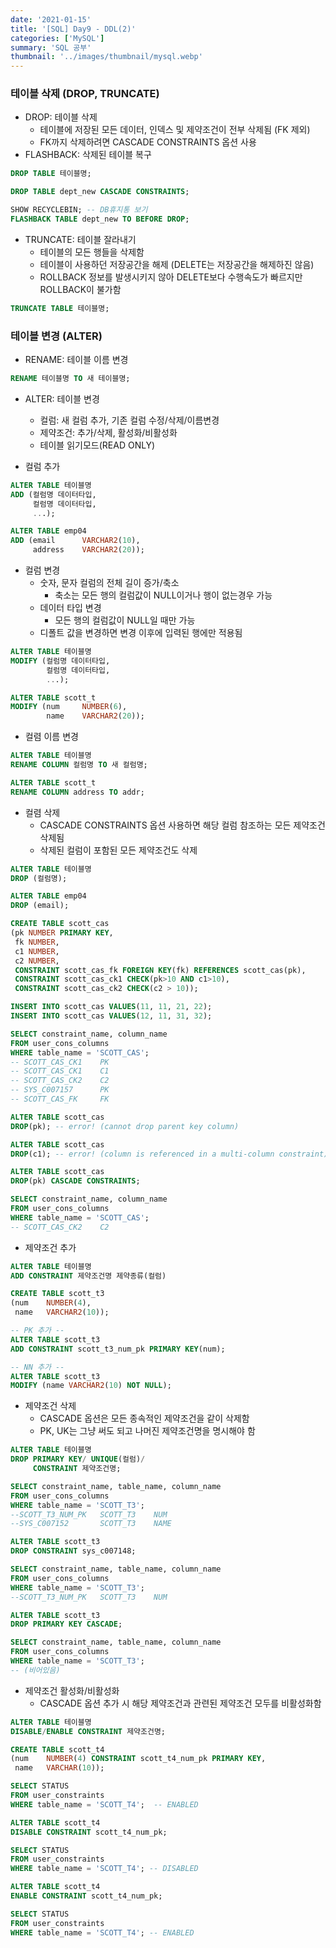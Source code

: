 ```yaml
---
date: '2021-01-15'
title: '[SQL] Day9 - DDL(2)'
categories: ['MySQL']
summary: 'SQL 공부'
thumbnail: '../images/thumbnail/mysql.webp'
---
```



### 테이블 삭제 (DROP, TRUNCATE)

- DROP: 테이블 삭제
	- 테이블에 저장된 모든 데이터, 인덱스 및 제약조건이 전부 삭제됨 (FK 제외)
	- FK까지 삭제하려면 CASCADE CONSTRAINTS 옵션 사용
- FLASHBACK: 삭제된 테이블 복구


<div class="code-header">
	<span class="red btn"></span>
	<span class="yellow btn"></span>
	<span class="green btn"></span>
</div>

```sql
DROP TABLE 테이블명;
```


<div class="code-header">
	<span class="red btn"></span>
	<span class="yellow btn"></span>
	<span class="green btn"></span>
</div>

```sql
DROP TABLE dept_new CASCADE CONSTRAINTS;

SHOW RECYCLEBIN; -- DB휴지통 보기
FLASHBACK TABLE dept_new TO BEFORE DROP;
```

- TRUNCATE: 테이블 잘라내기
	- 테이블의 모든 행들을 삭제함
	- 테이블이 사용하던 저장공간을 해제 (DELETE는 저장공간을 해제하진 않음)
	- ROLLBACK 정보를 발생시키지 않아 DELETE보다 수행속도가 빠르지만 ROLLBACK이 불가함


<div class="code-header">
	<span class="red btn"></span>
	<span class="yellow btn"></span>
	<span class="green btn"></span>
</div>

```sql
TRUNCATE TABLE 테이블명;
```


### 테이블 변경 (ALTER)

- RENAME: 테이블 이름 변경


<div class="code-header">
	<span class="red btn"></span>
	<span class="yellow btn"></span>
	<span class="green btn"></span>
</div>

```sql
RENAME 테이블명 TO 새 테이블명;
```

- ALTER: 테이블 변경
	- 컬럼: 새 컬럼 추가, 기존 컬럼 수정/삭제/이름변경
	- 제약조건: 추가/삭제, 활성화/비활성화
	- 테이블 읽기모드(READ ONLY)

- 컬럼 추가


<div class="code-header">
	<span class="red btn"></span>
	<span class="yellow btn"></span>
	<span class="green btn"></span>
</div>

```sql
ALTER TABLE 테이블명
ADD (컬럼명 데이터타입,
	 컬럼명 데이터타입,
	 ...);
```


<div class="code-header">
	<span class="red btn"></span>
	<span class="yellow btn"></span>
	<span class="green btn"></span>
</div>

```sql
ALTER TABLE emp04
ADD (email		VARCHAR2(10),
	 address	VARCHAR2(20));
```

- 컬럼 변경
	- 숫자, 문자 컬럼의 전체 길이 증가/축소
		- 축소는 모든 행의 컬럼값이 NULL이거나 행이 없는경우 가능
	- 데이터 타입 변경
		- 모든 행의 컬럼값이 NULL일 때만 가능
	- 디폴트 값을 변경하면 변경 이후에 입력된 행에만 적용됨


<div class="code-header">
	<span class="red btn"></span>
	<span class="yellow btn"></span>
	<span class="green btn"></span>
</div>

```sql
ALTER TABLE 테이블명
MODIFY (컬럼명 데이터타입,
		컬럼명 데이터타입,
		...);
```


<div class="code-header">
	<span class="red btn"></span>
	<span class="yellow btn"></span>
	<span class="green btn"></span>
</div>

```sql
ALTER TABLE scott_t
MODIFY (num		NUMBER(6),
        name	VARCHAR2(20));
```

- 컬렴 이름 변경


<div class="code-header">
	<span class="red btn"></span>
	<span class="yellow btn"></span>
	<span class="green btn"></span>
</div>

```sql
ALTER TABLE 테이블명
RENAME COLUMN 컬럼명 TO 새 컬럼명;
```


<div class="code-header">
	<span class="red btn"></span>
	<span class="yellow btn"></span>
	<span class="green btn"></span>
</div>

```sql
ALTER TABLE scott_t
RENAME COLUMN address TO addr;
```

- 컬렴 삭제
	- CASCADE CONSTRAINTS 옵션 사용하면 해당 컬럼 참조하는 모든 제약조건 삭제됨
	- 삭제된 컬럼이 포함된 모든 제약조건도 삭제


<div class="code-header">
	<span class="red btn"></span>
	<span class="yellow btn"></span>
	<span class="green btn"></span>
</div>

```sql
ALTER TABLE 테이블명
DROP (컬럼명);
```


<div class="code-header">
	<span class="red btn"></span>
	<span class="yellow btn"></span>
	<span class="green btn"></span>
</div>

```sql
ALTER TABLE emp04
DROP (email);
```


<div class="code-header">
	<span class="red btn"></span>
	<span class="yellow btn"></span>
	<span class="green btn"></span>
</div>

```sql
CREATE TABLE scott_cas
(pk NUMBER PRIMARY KEY,
 fk NUMBER,
 c1 NUMBER,
 c2 NUMBER,
 CONSTRAINT scott_cas_fk FOREIGN KEY(fk) REFERENCES scott_cas(pk),
 CONSTRAINT scott_cas_ck1 CHECK(pk>10 AND c1>10),
 CONSTRAINT scott_cas_ck2 CHECK(c2 > 10));

INSERT INTO scott_cas VALUES(11, 11, 21, 22);
INSERT INTO scott_cas VALUES(12, 11, 31, 32);

SELECT constraint_name, column_name
FROM user_cons_columns
WHERE table_name = 'SCOTT_CAS';
-- SCOTT_CAS_CK1	PK
-- SCOTT_CAS_CK1	C1
-- SCOTT_CAS_CK2	C2
-- SYS_C007157		PK
-- SCOTT_CAS_FK		FK

ALTER TABLE scott_cas
DROP(pk); -- error! (cannot drop parent key column)

ALTER TABLE scott_cas
DROP(c1); -- error! (column is referenced in a multi-column constraint)

ALTER TABLE scott_cas
DROP(pk) CASCADE CONSTRAINTS;

SELECT constraint_name, column_name
FROM user_cons_columns
WHERE table_name = 'SCOTT_CAS';
-- SCOTT_CAS_CK2	C2
```

- 제약조건 추가


<div class="code-header">
	<span class="red btn"></span>
	<span class="yellow btn"></span>
	<span class="green btn"></span>
</div>

```sql
ALTER TABLE 테이블명
ADD CONSTRAINT 제약조건명 제약종류(컬럼)
```


<div class="code-header">
	<span class="red btn"></span>
	<span class="yellow btn"></span>
	<span class="green btn"></span>
</div>

```sql
CREATE TABLE scott_t3
(num    NUMBER(4),
 name   VARCHAR2(10));

-- PK 추가 --
ALTER TABLE scott_t3
ADD CONSTRAINT scott_t3_num_pk PRIMARY KEY(num);

-- NN 추가 --
ALTER TABLE scott_t3
MODIFY (name VARCHAR2(10) NOT NULL);
```

- 제약조건 삭제
	- CASCADE 옵션은 모든 종속적인 제약조건을 같이 삭제함
	- PK, UK는 그냥 써도 되고 나머진 제약조건명을 명시해야 함


<div class="code-header">
	<span class="red btn"></span>
	<span class="yellow btn"></span>
	<span class="green btn"></span>
</div>

```sql
ALTER TABLE 테이블명
DROP PRIMARY KEY/ UNIQUE(컬럼)/
	 CONSTRAINT 제약조건명;
```


<div class="code-header">
	<span class="red btn"></span>
	<span class="yellow btn"></span>
	<span class="green btn"></span>
</div>

```sql
SELECT constraint_name, table_name, column_name
FROM user_cons_columns
WHERE table_name = 'SCOTT_T3';
--SCOTT_T3_NUM_PK	SCOTT_T3	NUM
--SYS_C007152		SCOTT_T3	NAME

ALTER TABLE scott_t3
DROP CONSTRAINT sys_c007148;

SELECT constraint_name, table_name, column_name
FROM user_cons_columns
WHERE table_name = 'SCOTT_T3';
--SCOTT_T3_NUM_PK	SCOTT_T3	NUM

ALTER TABLE scott_t3
DROP PRIMARY KEY CASCADE;

SELECT constraint_name, table_name, column_name
FROM user_cons_columns
WHERE table_name = 'SCOTT_T3';
-- (비어있음)
```

- 제약조건 활성화/비활성화
	- CASCADE 옵션 추가 시 해당 제약조건과 관련된 제약조건 모두를 비활성화함


<div class="code-header">
	<span class="red btn"></span>
	<span class="yellow btn"></span>
	<span class="green btn"></span>
</div>

```sql
ALTER TABLE 테이블명
DISABLE/ENABLE CONSTRAINT 제약조건명;
```


<div class="code-header">
	<span class="red btn"></span>
	<span class="yellow btn"></span>
	<span class="green btn"></span>
</div>

```sql
CREATE TABLE scott_t4
(num    NUMBER(4) CONSTRAINT scott_t4_num_pk PRIMARY KEY,
 name   VARCHAR(10));

SELECT STATUS
FROM user_constraints
WHERE table_name = 'SCOTT_T4';  -- ENABLED

ALTER TABLE scott_t4
DISABLE CONSTRAINT scott_t4_num_pk;

SELECT STATUS
FROM user_constraints
WHERE table_name = 'SCOTT_T4'; -- DISABLED

ALTER TABLE scott_t4
ENABLE CONSTRAINT scott_t4_num_pk;

SELECT STATUS
FROM user_constraints
WHERE table_name = 'SCOTT_T4'; -- ENABLED
```
